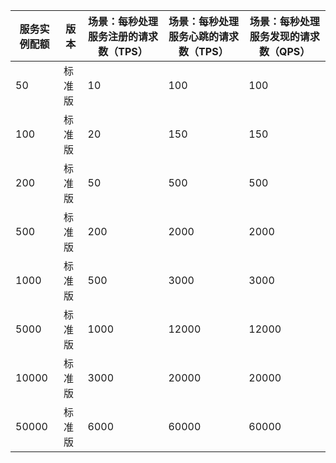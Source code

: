 | 服务实例配额 | 版本   | 场景：每秒处理服务注册的请求数（TPS） | 场景：每秒处理服务心跳的请求数（TPS） | 场景：每秒处理服务发现的请求数（QPS） |
| ------------ | ------ | ------------------------------------- | ------------------------------------- | ------------------------------------- |
| 50           | 标准版 | 10                                    | 100                                   | 100                                   |
| 100          | 标准版 | 20                                    | 150                                   | 150                                   |
| 200          | 标准版 | 50                                    | 500                                   | 500                                   |
| 500          | 标准版 | 200                                   | 2000                                  | 2000                                  |
| 1000         | 标准版 | 500                                   | 3000                                  | 3000                                  |
| 5000         | 标准版 | 1000                                  | 12000                                 | 12000                                 |
| 10000        | 标准版 | 3000                                  | 20000                                 | 20000                                 |
| 50000        | 标准版 | 6000                                  | 60000                                 | 60000                                 |
